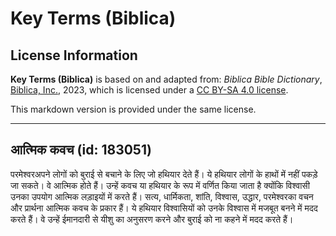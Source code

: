 # Key Terms (Biblica)

## License Information

**Key Terms (Biblica)** is based on and adapted from: _Biblica Bible Dictionary_, [Biblica, Inc.](https://www.biblica.com/), 2023, which is licensed under a [CC BY-SA 4.0 license](https://creativecommons.org/licenses/by-sa/4.0/legalcode.en).

This markdown version is provided under the same license.



--------------------------------

## आत्मिक कवच (id: 183051)

परमेश्‍वरअपने लोगों को बुराई से बचाने के लिए जो हथियार देते हैं। ये हथियार लोगों के हाथों में नहीं पकड़े जा सकते। वे आत्मिक होते हैं। उन्हें कवच या हथियार के रूप में वर्णित किया जाता है क्योंकि विश्वासी उनका उपयोग आत्मिक लड़ाइयों में करते हैं। सत्य, धार्मिकता, शांति, विश्वास, उद्धार, परमेश्‍वरका वचन और प्रार्थना आत्मिक कवच के प्रकार हैं। ये हथियार विश्वासियों को उनके विश्वास में मजबूत बनने में मदद करते हैं। वे उन्हें ईमानदारी से यीशु का अनुसरण करने और बुराई को ना कहने में मदद करते हैं।


